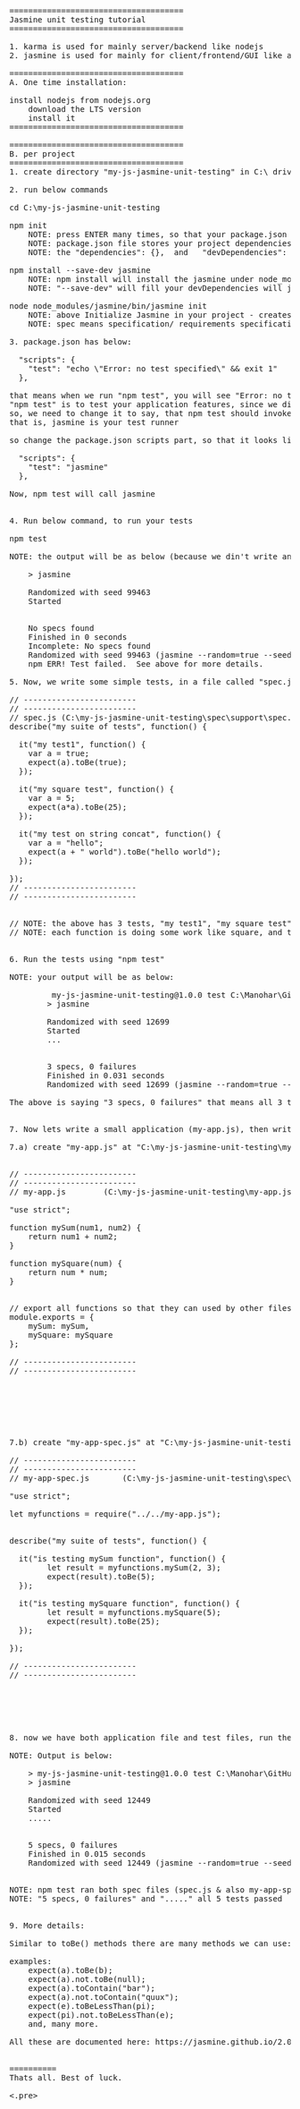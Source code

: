 
<pre>
=====================================
Jasmine unit testing tutorial
=====================================

1. karma is used for mainly server/backend like nodejs
2. jasmine is used for mainly for client/frontend/GUI like angularjs/reactjs, etc.]

=====================================
A. One time installation:

install nodejs from nodejs.org
	download the LTS version
	install it
=====================================

=====================================
B. per project 
=====================================
1. create directory "my-js-jasmine-unit-testing" in C:\ drive

2. run below commands

cd C:\my-js-jasmine-unit-testing

npm init
	NOTE: press ENTER many times, so that your package.json file is created
	NOTE: package.json file stores your project dependencies on 3rd party free modules like express.js, etc. that will help you do your work faster
	NOTE: the "dependencies": {},  and   "devDependencies": {}, will be empty at first

npm install --save-dev jasmine
	NOTE: npm install will install the jasmine under node_modules/jasmine directory in your project
	NOTE: "--save-dev" will fill your devDependencies will jasmine & its version ("jasmine": "^3.1.0") in your package.json file, the devDependencies are those that wont go to production/live (like your unit-testing modules like like jasmine, won't go to live, as the customer wont need that - this is for developer only so it is --save-dev)

node node_modules/jasmine/bin/jasmine init
    NOTE: above Initialize Jasmine in your project - creates spec directory and jasmine.json file ("spec\support\jasmine.json") in your project folder
	NOTE: spec means specification/ requirements specification/ what the project is supposed to do/ your application feature - so jasmine is getting ready to test your application specs/features

3. package.json has below:

  "scripts": {
    "test": "echo \"Error: no test specified\" && exit 1"
  },

that means when we run "npm test", you will see "Error: no test specified"
"npm test" is to test your application features, since we didn't write any tests for your application the "Error: no test specified" makes sense
so, we need to change it to say, that npm test should invoke "jasmine" which will run your tests
that is, jasmine is your test runner

so change the package.json scripts part, so that it looks like below:

  "scripts": {
    "test": "jasmine"
  },

Now, npm test will call jasmine


4. Run below command, to run your tests

npm test

NOTE: the output will be as below (because we din't write any tests yet, but calling jasmine to run tests)

	> jasmine

	Randomized with seed 99463
	Started


	No specs found
	Finished in 0 seconds
	Incomplete: No specs found
	Randomized with seed 99463 (jasmine --random=true --seed=99463)
	npm ERR! Test failed.  See above for more details.

5. Now, we write some simple tests, in a file called "spec.js" - save below in "my-js-jasmine-unit-testing\spec\support\spec.js"

// ------------------------
// ------------------------
// spec.js (C:\my-js-jasmine-unit-testing\spec\support\spec.js)
describe("my suite of tests", function() {

  it("my test1", function() {
    var a = true;
    expect(a).toBe(true);
  });
  
  it("my square test", function() {
    var a = 5;
    expect(a*a).toBe(25);
  });
  
  it("my test on string concat", function() {
    var a = "hello";
    expect(a + " world").toBe("hello world");
  });
  
});
// ------------------------
// ------------------------


// NOTE: the above has 3 tests, "my test1", "my square test" & "my test on string concat"
// NOTE: each function is doing some work like square, and testing the value is correct using expect & toBe functions given by jasmine library


6. Run the tests using "npm test"

NOTE: your output will be as below:

		 my-js-jasmine-unit-testing@1.0.0 test C:\Manohar\GitHub\my-programming-language-notes\my-js-jasmine-unit-testing
		> jasmine

		Randomized with seed 12699
		Started
		...


		3 specs, 0 failures
		Finished in 0.031 seconds
		Randomized with seed 12699 (jasmine --random=true --seed=12699)

The above is saying "3 specs, 0 failures" that means all 3 tests we wrote in spec.js are PASS, also note "..." just above it, that means 3 tests passed.


7. Now lets write a small application (my-app.js), then write some tests to it (my-app-spec.js)

7.a) create "my-app.js" at "C:\my-js-jasmine-unit-testing\my-app.js" as below:


// ------------------------
// ------------------------
// my-app.js		(C:\my-js-jasmine-unit-testing\my-app.js)

"use strict";

function mySum(num1, num2) {
	return num1 + num2;
}

function mySquare(num) {
	return num * num;
}


// export all functions so that they can used by other files, or tests (*spec.js)
module.exports = {
	mySum: mySum,
	mySquare: mySquare
};

// ------------------------
// ------------------------







7.b) create "my-app-spec.js" at "C:\my-js-jasmine-unit-testing\spec\support\my-app-spec.js" as below:

// ------------------------
// ------------------------
// my-app-spec.js		(C:\my-js-jasmine-unit-testing\spec\support\my-app-spec.js)

"use strict";

let myfunctions = require("../../my-app.js");


describe("my suite of tests", function() {

  it("is testing mySum function", function() {
		let result = myfunctions.mySum(2, 3);
		expect(result).toBe(5);
  });
  
  it("is testing mySquare function", function() {
		let result = myfunctions.mySquare(5);
		expect(result).toBe(25);
  });
  
});

// ------------------------
// ------------------------






8. now we have both application file and test files, run the test with "npm test" at "C:\my-js-jasmine-unit-testing"

NOTE: Output is below:

	> my-js-jasmine-unit-testing@1.0.0 test C:\Manohar\GitHub\my-programming-language-notes\my-js-jasmine-unit-testing
	> jasmine

	Randomized with seed 12449
	Started
	.....


	5 specs, 0 failures
	Finished in 0.015 seconds
	Randomized with seed 12449 (jasmine --random=true --seed=12449)


NOTE: npm test ran both spec files (spec.js & also my-app-spec.js), so a total of 5 tests ran
NOTE: "5 specs, 0 failures" and "....." all 5 tests passed


9. More details:

Similar to toBe() methods there are many methods we can use:

examples:
	expect(a).toBe(b);
	expect(a).not.toBe(null);
	expect(a).toContain("bar");
	expect(a).not.toContain("quux");
	expect(e).toBeLessThan(pi);
	expect(pi).not.toBeLessThan(e);
	and, many more.

All these are documented here: https://jasmine.github.io/2.0/introduction


==========
Thats all. Best of luck.

<.pre>

